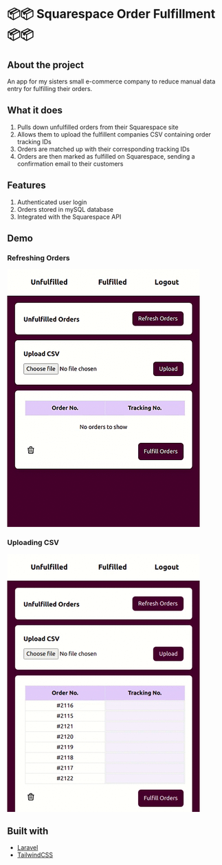 # 📦📦 Squarespace Order Fulfillment 📦📦

## About the project
An app for my sisters small e-commerce company to reduce manual data entry for fulfilling their orders.

## What it does  
1. Pulls down unfulfilled orders from their Squarespace site
2. Allows them to upload the fulfillent companies CSV containing order tracking IDs
3. Orders are matched up with their corresponding tracking IDs
4. Orders are then marked as fulfilled on Squarespace, sending a confirmation email to their customers 

## Features
1. Authenticated user login
2. Orders stored in mySQL database
3. Integrated with the Squarespace API

## Demo
### Refreshing Orders
![Refreshing Orders](demo/refreshorders.gif)
### Uploading CSV
![Uploading CSV](demo/uploadcsv.gif)

## Built with 
* [Laravel](https://laravel.com)
* [TailwindCSS](https://tailwindcss.com/)










